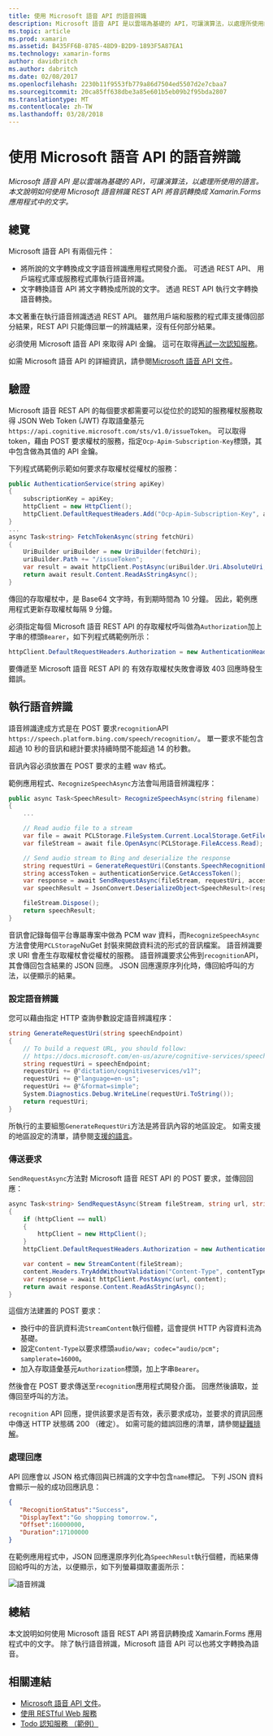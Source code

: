 ```yaml
---
title: 使用 Microsoft 語音 API 的語音辨識
description: Microsoft 語音 API 是以雲端為基礎的 API，可讓演算法，以處理所使用的語言。 本文說明如何使用 Microsoft 語音辨識 REST API 將音訊轉換成 Xamarin.Forms 應用程式中的文字。
ms.topic: article
ms.prod: xamarin
ms.assetid: B435FF6B-8785-48D9-B2D9-1893F5A87EA1
ms.technology: xamarin-forms
author: davidbritch
ms.author: dabritch
ms.date: 02/08/2017
ms.openlocfilehash: 2230b11f9553fb779a86d7504ed5507d2e7cbaa7
ms.sourcegitcommit: 20ca85ff638dbe3a85e601b5eb09b2f95bda2807
ms.translationtype: MT
ms.contentlocale: zh-TW
ms.lasthandoff: 03/28/2018
---
```

# <a name="speech-recognition-using-the-microsoft-speech-api"></a>使用 Microsoft 語音 API 的語音辨識

_Microsoft 語音 API 是以雲端為基礎的 API，可讓演算法，以處理所使用的語言。本文說明如何使用 Microsoft 語音辨識 REST API 將音訊轉換成 Xamarin.Forms 應用程式中的文字。_

## <a name="overview"></a>總覽

Microsoft 語音 API 有兩個元件：

- 將所說的文字轉換成文字語音辨識應用程式開發介面。 可透過 REST API、 用戶端程式庫或服務程式庫執行語音辨識。
- 文字轉換語音 API 將文字轉換成所說的文字。 透過 REST API 執行文字轉換語音轉換。

本文著重在執行語音辨識透過 REST API。 雖然用戶端和服務的程式庫支援傳回部分結果，REST API 只能傳回單一的辨識結果，沒有任何部分結果。

必須使用 Microsoft 語音 API 來取得 API 金鑰。 這可在取得[再試一次認知服務](https://azure.microsoft.com/try/cognitive-services/)。

如需 Microsoft 語音 API 的詳細資訊，請參閱[Microsoft 語音 API 文件](/azure/cognitive-services/speech/home/)。

## <a name="authentication"></a>驗證

Microsoft 語音 REST API 的每個要求都需要可以從位於的認知的服務權杖服務取得 JSON Web Token (JWT) 存取語彙基元`https://api.cognitive.microsoft.com/sts/v1.0/issueToken`。 可以取得 token，藉由 POST 要求權杖的服務，指定`Ocp-Apim-Subscription-Key`標頭，其中包含做為其值的 API 金鑰。

下列程式碼範例示範如何要求存取權杖從權杖的服務：

```csharp
public AuthenticationService(string apiKey)
{
    subscriptionKey = apiKey;
    httpClient = new HttpClient();
    httpClient.DefaultRequestHeaders.Add("Ocp-Apim-Subscription-Key", apiKey);
}
...
async Task<string> FetchTokenAsync(string fetchUri)
{
    UriBuilder uriBuilder = new UriBuilder(fetchUri);
    uriBuilder.Path += "/issueToken";
    var result = await httpClient.PostAsync(uriBuilder.Uri.AbsoluteUri, null);
    return await result.Content.ReadAsStringAsync();
}
```

傳回的存取權杖中，是 Base64 文字時，有到期時間為 10 分鐘。 因此，範例應用程式更新存取權杖每隔 9 分鐘。

必須指定每個 Microsoft 語音 REST API 的存取權杖呼叫做為`Authorization`加上字串的標頭`Bearer`，如下列程式碼範例所示：

```csharp
httpClient.DefaultRequestHeaders.Authorization = new AuthenticationHeaderValue("Bearer", bearerToken);
```

要傳遞至 Microsoft 語音 REST API 的 有效存取權杖失敗會導致 403 回應時發生錯誤。

## <a name="performing-speech-recognition"></a>執行語音辨識

語音辨識達成方式是在 POST 要求`recognition`API `https://speech.platform.bing.com/speech/recognition/`。 單一要求不能包含超過 10 秒的音訊和總計要求持續時間不能超過 14 的秒數。

音訊內容必須放置在 POST 要求的主體 wav 格式。

範例應用程式、`RecognizeSpeechAsync`方法會叫用語音辨識程序：

```csharp
public async Task<SpeechResult> RecognizeSpeechAsync(string filename)
{
    ...

    // Read audio file to a stream
    var file = await PCLStorage.FileSystem.Current.LocalStorage.GetFileAsync(filename);
    var fileStream = await file.OpenAsync(PCLStorage.FileAccess.Read);

    // Send audio stream to Bing and deserialize the response
    string requestUri = GenerateRequestUri(Constants.SpeechRecognitionEndpoint);
    string accessToken = authenticationService.GetAccessToken();
    var response = await SendRequestAsync(fileStream, requestUri, accessToken, Constants.AudioContentType);
    var speechResult = JsonConvert.DeserializeObject<SpeechResult>(response);

    fileStream.Dispose();
    return speechResult;
}
```

音訊會記錄每個平台專屬專案中做為 PCM wav 資料，而`RecognizeSpeechAsync`方法會使用`PCLStorage`NuGet 封裝來開啟資料流的形式的音訊檔案。 語音辨識要求 URI 會產生存取權杖會從權杖的服務。 語音辨識要求公佈到`recognition`API，其會傳回包含結果的 JSON 回應。 JSON 回應還原序列化時，傳回給呼叫的方法，以便顯示的結果。

### <a name="configuring-speech-recognition"></a>設定語音辨識

您可以藉由指定 HTTP 查詢參數設定語音辨識程序：

```csharp
string GenerateRequestUri(string speechEndpoint)
{
    // To build a request URL, you should follow:
    // https://docs.microsoft.com/en-us/azure/cognitive-services/speech/getstarted/getstartedrest
    string requestUri = speechEndpoint;
    requestUri += @"dictation/cognitiveservices/v1?";
    requestUri += @"language=en-us";
    requestUri += @"&format=simple";
    System.Diagnostics.Debug.WriteLine(requestUri.ToString());
    return requestUri;
}
```

所執行的主要組態`GenerateRequestUri`方法是將音訊內容的地區設定。 如需支援的地區設定的清單，請參閱[支援的語言](/azure/cognitive-services/speech/api-reference-rest/supportedlanguages/)。

### <a name="sending-the-request"></a>傳送要求

`SendRequestAsync`方法對 Microsoft 語音 REST API 的 POST 要求，並傳回回應：

```csharp
async Task<string> SendRequestAsync(Stream fileStream, string url, string bearerToken, string contentType)
{
    if (httpClient == null)
    {
        httpClient = new HttpClient();
    }
    httpClient.DefaultRequestHeaders.Authorization = new AuthenticationHeaderValue("Bearer", bearerToken);

    var content = new StreamContent(fileStream);
    content.Headers.TryAddWithoutValidation("Content-Type", contentType);
    var response = await httpClient.PostAsync(url, content);
    return await response.Content.ReadAsStringAsync();
}
```

這個方法建置的 POST 要求：

- 換行中的音訊資料流`StreamContent`執行個體，這會提供 HTTP 內容資料流為基礎。
- 設定`Content-Type`以要求標頭`audio/wav; codec="audio/pcm"; samplerate=16000`。
- 加入存取語彙基元`Authorization`標頭，加上字串`Bearer`。

然後會在 POST 要求傳送至`recognition`應用程式開發介面。 回應然後讀取，並傳回至呼叫的方法。

`recognition` API 回應，提供該要求是否有效，表示要求成功，並要求的資訊回應中傳送 HTTP 狀態碼 200 （確定）。 如需可能的錯誤回應的清單，請參閱[疑難排解](/azure/cognitive-services/speech/troubleshooting)。

### <a name="processing-the-response"></a>處理回應

API 回應會以 JSON 格式傳回與已辨識的文字中包含`name`標記。 下列 JSON 資料會顯示一般的成功回應訊息：

```json
{  
   "RecognitionStatus":"Success",
   "DisplayText":"Go shopping tomorrow.",
   "Offset":16000000,
   "Duration":17100000
}
```

在範例應用程式中，JSON 回應還原序列化為`SpeechResult`執行個體，而結果傳回給呼叫的方法，以便顯示，如下列螢幕擷取畫面所示：

![](speech-recognition-images/speech-recognition.png "語音辨識")

## <a name="summary"></a>總結

本文說明如何使用 Microsoft 語音 REST API 將音訊轉換成 Xamarin.Forms 應用程式中的文字。 除了執行語音辨識，Microsoft 語音 API 可以也將文字轉換為語音。

## <a name="related-links"></a>相關連結

- [Microsoft 語音 API 文件](/azure/cognitive-services/speech/home/)。
- [使用 RESTful Web 服務](~/xamarin-forms/data-cloud/consuming/rest.md)
- [Todo 認知服務 （範例）](https://developer.xamarin.com/samples/xamarin-forms/WebServices/TodoCognitiveServices/)
